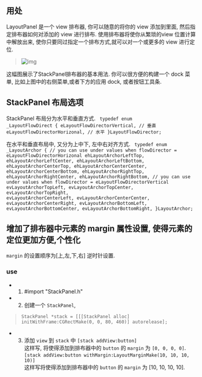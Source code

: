 ## 用处
LayoutPanel 是一个 view 排布器, 你可以随意的将你的 view 添加到里面, 然后指定排布器如何对添加的 view 进行排布.
使用排布器将使你从繁琐的view 位置计算中解放出来, 使你只要同过指定一个排布方式,就可以对一个或更多的 view 进行定位.

>![img](http://farm4.staticflickr.com/3684/9719064830_001b26b167.jpg)

这幅图展示了StackPanel排布器的基本用法.
你可以很方便的构建一个 dock 菜单, 比如上图中的右侧菜单,或者下方的应用 dock, 或者按钮工具条.

## StackPanel 布局选项

StackPanel 布局分为水平和垂直方式. 
<code>
typedef enum _LayoutFlowDirect
{
    eLayoutFlowDirectorVertical, // 垂直
    eLayoutFlowDirectorHorizonal, // 水平
}LayoutFlowDirector;
</code>

在水平和垂直布局中, 又分为上中下, 左中右对齐方式.
<code>
typedef enum _LayoutArchor
{
    // you can use under values when flowDirector =  eLayoutFlowDirectorHorizonal
    ehLayoutArchorLeftTop,
    ehLayoutArchorLeftCenter,
    ehLayoutArchorLeftBottom,
    ehLayoutArchorCenterTop,
    ehLayoutArchorCenterCenter,
    ehLayoutArchorCenterBottom,
    ehLayoutArchorRightTop,
    ehLayoutArchorRightCenter,
    ehLayoutArchorRightBottom,
    // you can use under values when flowDirector =  eLayoutFlowDirectorVertical
    evLayoutArchorTopLeft,
    evLayoutArchorTopCenter,
    evLayoutArchorTopRight,
    evLayoutArchorCenterLeft,
    evLayoutArchorCenterCenter,
    evLayoutArchorCenterRight,
    evLayoutArchorBottomLeft,
    evLayoutArchorBottomCenter,
    evLayoutArchorBottomRight,
}LayoutArchor;
</code>


## 增加了排布器中元素的 margin 属性设置, 使得元素的定位更加方便,个性化
`margin` 的设置顺序为[上,左,下,右] 逆时针设置.
### use
+ 1. #import "StackPanel.h"

+ 2. 创建一个 `StackPanel`, 
>`StackPanel *stack = [[[StackPanel alloc] initWithFrame:CGRectMake(0, 0, 80, 460)] autorelease];`

+ 3. 添加 `view` 到 `stack` 中 
`[stack addView:button]` <br/>
这样写, 将使得添加到排布器中的 `button` 的 `margin` 为 `[0, 0, 0, 0]`. 
`[stack addView:button withMargin:LayoutMarginMake(10, 10, 10, 10)]` <br/>
这样写将使得添加到排布器中的 `button` 的 `margin` 为 [10, 10, 10, 10].




